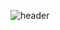 ![header](https://capsule-render.vercel.app/api?type=waving&color=gradient&height=120&animation=fadeIn&section=footer&text=화이팅!&fontAlign=70)
